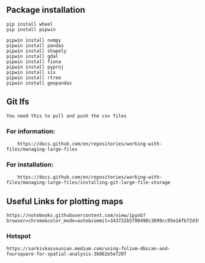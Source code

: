 

## Package installation

    pip install wheel
    pip install pipwin

    pipwin install numpy
    pipwin install pandas
    pipwin install shapely
    pipwin install gdal
    pipwin install fiona
    pipwin install pyproj
    pipwin install six
    pipwin install rtree
    pipwin install geopandas

## Git lfs

    You need this to pull and push the csv files
### For information:
        https://docs.github.com/en/repositories/working-with-files/managing-large-files

### For installation:
        https://docs.github.com/en/repositories/working-with-files/managing-large-files/installing-git-large-file-storage

## Useful Links for plotting maps
    https://notebooks.githubusercontent.com/view/ipynb?browser=chrome&color_mode=auto&commit=343722b5700490c3699cc95e16fb72d39e11c077&device=unknown&enc_url=68747470733a2f2f7261772e67697468756275736572636f6e74656e742e636f6d2f636c61756469616e33372f44535f506f7274666f6c696f2f333433373232623537303034393063333639396363393565313666623732643339653131633037372f4e59435f6361625f646174617365742f30315f4544415f4e59435f4361625f67656f7370617469616c5f76697375616c697a6174696f6e2e6970796e62&logged_in=false&nwo=claudian37%2FDS_Portfolio&path=NYC_cab_dataset%2F01_EDA_NYC_Cab_geospatial_visualization.ipynb&platform=android&repository_id=263525846&repository_type=Repository&version=99

### Hotspot
    https://sarkiskassounian.medium.com/using-folium-dbscan-and-foursquare-for-spatial-analysis-3b862e5e7207

